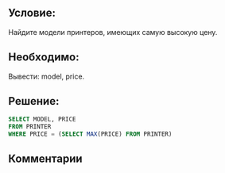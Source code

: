 ## Условие:
Найдите модели принтеров, имеющих самую высокую цену.

## Необходимо:
Вывести: model, price.

## Решение:
```sql
SELECT MODEL, PRICE
FROM PRINTER
WHERE PRICE = (SELECT MAX(PRICE) FROM PRINTER)
```

## Комментарии
